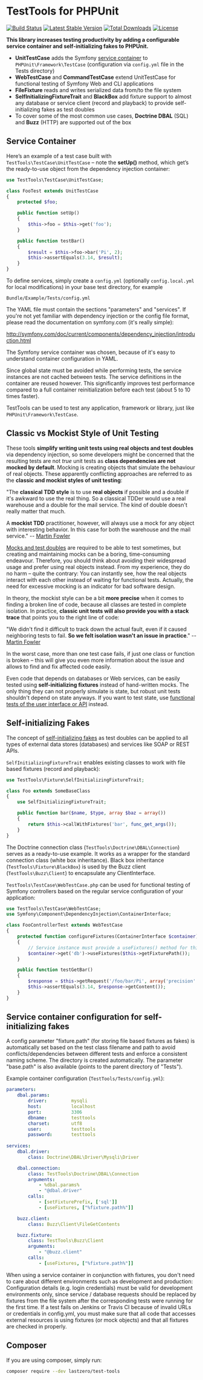 TestTools for PHPUnit
=====================

[![Build Status](https://travis-ci.org/lastzero/test-tools.png?branch=master)](https://travis-ci.org/lastzero/test-tools)
[![Latest Stable Version](https://poser.pugx.org/lastzero/test-tools/v/stable.svg)](https://packagist.org/packages/lastzero/test-tools)
[![Total Downloads](https://poser.pugx.org/lastzero/test-tools/downloads.svg)](https://packagist.org/packages/lastzero/test-tools)
[![License](https://poser.pugx.org/lastzero/test-tools/license.svg)](https://packagist.org/packages/lastzero/test-tools)

**This library increases testing productivity by adding a configurable service container and self-initializing fakes to PHPUnit.**

* **UnitTestCase** adds the Symfony [service container](http://symfony.com/doc/current/service_container.html) to `PHPUnit\Framework\TestCase` (configuration via `config.yml` file in the Tests directory)
* **WebTestCase** and **CommandTestCase** extend UnitTestCase for functional testing of Symfony Web and CLI applications
* **FileFixture** reads and writes serialized data from/to the file system
* **SelfInitializingFixtureTrait** and **BlackBox** add fixture support to almost any database or service client (record and playback) to provide self-initializing fakes as test doubles
* To cover some of the most common use cases, **Doctrine DBAL** (SQL) and **Buzz** (HTTP) are supported out of the box

Service Container
-----------------

Here’s an example of a test case built with `TestTools\TestCase\UnitTestCase` – note the **setUp()** method, which get’s the ready-to-use object from the dependency injection container:

```php
use TestTools\TestCase\UnitTestCase;

class FooTest extends UnitTestCase
{
    protected $foo;

    public function setUp()
    {
        $this->foo = $this->get('foo');
    }

    public function testBar()
    {
        $result = $this->foo->bar('Pi', 2);
        $this->assertEquals(3.14, $result);
    }
}
```

To define services, simply create a `config.yml` (optionally `config.local.yml` for local modifications) in your base test directory, for example

    Bundle/Example/Tests/config.yml
    
The YAML file must contain the sections "parameters" and "services". If you're not yet familiar with dependency injection or the config file format, please read the documentation on symfony.com (it's really simple):

http://symfony.com/doc/current/components/dependency_injection/introduction.html

The Symfony service container was chosen, because of it's easy to understand container configuration in YAML.

Since global state must be avoided while performing tests, the service instances are not cached between tests. The service definitions in the container are reused however. This significantly improves test performance compared to a full container reinitialization before each test (about 5 to 10 times faster).

TestTools can be used to test any application, framework or library, just like `PHPUnit\Framework\TestCase`.

Classic vs Mockist Style of Unit Testing
----------------------------------------

These tools **simplify writing unit tests using real objects and test doubles** via dependency injection, so some developers might be concerned that the resulting tests are not *true* unit tests as **class dependencies are not mocked by default**. Mocking is creating objects that simulate the behaviour of real objects. These apparently conflicting approaches are referred to as the **classic and mockist styles of unit testing**:

"The **classical TDD style** is to use **real objects** if possible and a double if it's awkward to use the real thing. So a classical TDDer would use a real warehouse and a double for the mail service. The kind of double doesn't really matter that much.

A **mockist TDD** practitioner, however, will always use a mock for any object with interesting behavior. In this case for both the warehouse and the mail service." -- [Martin Fowler](http://martinfowler.com/articles/mocksArentStubs.html)

[Mocks and test doubles](http://martinfowler.com/bliki/TestDouble.html) are required to be able to test sometimes, but creating and maintaining mocks can be a boring, time-consuming endeavour. Therefore, you should think about avoiding their widespread usage and prefer using real objects instead. From my experience, they do no harm – quite the contrary: You can instantly see, how the real objects interact with each other instead of waiting for functional tests. Actually, the need for excessive mocking is an indicator for bad software design.

In theory, the mockist style can be a bit **more precise** when it comes to finding a broken line of code, because all classes are tested in complete isolation. In practice, **classic unit tests will also provide you with a stack trace** that points you to the right line of code:

"We didn't find it difficult to track down the actual fault, even if it caused neighboring tests to fail. **So we felt isolation wasn't an issue in practice**." -- [Martin Fowler](http://martinfowler.com/bliki/UnitTest.html)

In the worst case, more than one test case fails, if just one class or function is broken – this will give you even more information about the issue and allows to find and fix affected code easily.

Even code that depends on databases or Web services, can be easily tested using **self-initializing fixtures** instead of hand-written mocks. The only thing they can not properly simulate is state, but robust unit tests shouldn't depend on state anyways. If you want to test state, use [functional tests of the user interface or API](http://martinfowler.com/bliki/TestPyramid.html) instead.

Self-initializing Fakes
-----------------------

The concept of [self-initializing fakes](http://martinfowler.com/bliki/SelfInitializingFake.html) as test doubles can be applied to all types of external data stores (databases) and services like SOAP or REST APIs.

`SelfInitializingFixtureTrait` enables existing classes to work with file based fixtures (record and playback):

```php
use TestTools\Fixture\SelfInitializingFixtureTrait;

class Foo extends SomeBaseClass
{
    use SelfInitializingFixtureTrait;

    public function bar($name, $type, array $baz = array())
    {
        return $this->callWithFixtures('bar', func_get_args());
    }
}
```

The Doctrine connection class (`TestTools\Doctrine\DBAL\Connection`) serves as a ready-to-use example. It works as a wrapper for the standard connection class (white box inheritance). Black box inheritance (`TestTools\Fixture\BlackBox`) is used by the Buzz client (`TestTools\Buzz\Client`) to encapsulate any ClientInterface.

`TestTools\TestCase\WebTestCase.php` can be used for functional testing of Symfony controllers based on the 
regular service configuration of your application:

```php
use TestTools\TestCase\WebTestCase;
use Symfony\Component\DependencyInjection\ContainerInterface;

class FooControllerTest extends WebTestCase
{
    protected function configureFixtures(ContainerInterface $container)
    {
        // Service instance must provide a useFixtures() method for this to work
        $container->get('db')->useFixtures($this->getFixturePath());
    }

    public function testGetBar()
    {
        $response = $this->getRequest('/foo/bar/Pi', array('precision' => 2));
        $this->assertEquals(3.14, $response->getContent());
    }
}
```

Service container configuration for self-initializing fakes
-----------------------------------------------------------
A config parameter "fixture.path" (for storing file based fixtures as fakes) is automatically set based on the test class filename and path to avoid conflicts/dependencies between different tests and enforce a consistent naming scheme. The directory is created automatically. The parameter "base.path" is also available (points to the parent directory of "Tests").

Example container configuration (`TestTools/Tests/config.yml`):

```yaml
parameters:
    dbal.params:
        driver:         mysqli
        host:           localhost
        port:           3306
        dbname:         testtools
        charset:        utf8
        user:           testtools
        password:       testtools
        
services:
    dbal.driver:
        class: Doctrine\DBAL\Driver\Mysqli\Driver

    dbal.connection:
        class: TestTools\Doctrine\DBAL\Connection
        arguments:
            - %dbal.params%
            - "@dbal.driver"
        calls:
            - [setFixturePrefix, ['sql']]
            - [useFixtures, ["%fixture.path%"]]

    buzz.client:
        class: Buzz\Client\FileGetContents

    buzz.fixture:
        class: TestTools\Buzz\Client
        arguments:
            - "@buzz.client"
        calls:
            - [useFixtures, ["%fixture.path%"]]
```

When using a service container in conjunction with fixtures, you don't need to care about different environments such as development and production:
Configuration details (e.g. login credentials) must be valid for development environments only, since service / database requests should be replaced by fixtures from the file system after the  corresponding tests were running for the first time. If a test fails on Jenkins or Travis CI because of invalid URLs or credentials in config.yml, you must make sure that all code that  accesses external resources is using fixtures (or mock objects) and that all fixtures are checked in properly.

Composer
--------

If you are using composer, simply run:

```bash
composer require --dev lastzero/test-tools 
```
